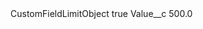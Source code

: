 <?xml version="1.0" encoding="UTF-8"?>
<CustomMetadata xmlns="http://soap.sforce.com/2006/04/metadata" xmlns:xsi="http://www.w3.org/2001/XMLSchema-instance" xmlns:xsd="http://www.w3.org/2001/XMLSchema">
    <label>CustomFieldLimitObject</label>
    <protected>true</protected>
    <values>
        <field>Value__c</field>
        <value xsi:type="xsd:double">500.0</value>
    </values>
</CustomMetadata>
